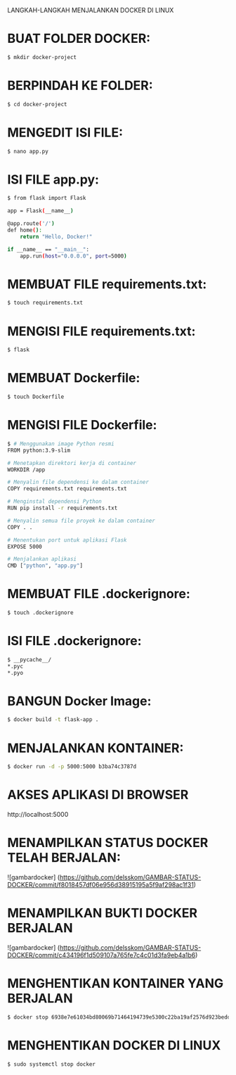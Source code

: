 LANGKAH-LANGKAH MENJALANKAN DOCKER DI LINUX

# BUAT FOLDER DOCKER:
```bash
$ mkdir docker-project
```

# BERPINDAH KE FOLDER:
```bash
$ cd docker-project
```

# MENGEDIT ISI FILE:
```bash
$ nano app.py
```

# ISI FILE app.py:
```bash
$ from flask import Flask

app = Flask(__name__)

@app.route('/')
def home():
    return "Hello, Docker!"

if __name__ == "__main__":
    app.run(host="0.0.0.0", port=5000)

```

# MEMBUAT FILE requirements.txt:
```bash
$ touch requirements.txt
```
# MENGISI FILE requirements.txt:
```bash
$ flask
```
# MEMBUAT Dockerfile:
```bash
$ touch Dockerfile
```

# MENGISI FILE Dockerfile:
```bash
$ # Menggunakan image Python resmi
FROM python:3.9-slim

# Menetapkan direktori kerja di container
WORKDIR /app

# Menyalin file dependensi ke dalam container
COPY requirements.txt requirements.txt

# Menginstal dependensi Python
RUN pip install -r requirements.txt

# Menyalin semua file proyek ke dalam container
COPY . .

# Menentukan port untuk aplikasi Flask
EXPOSE 5000

# Menjalankan aplikasi
CMD ["python", "app.py"]
```

# MEMBUAT FILE .dockerignore:
```bash
$ touch .dockerignore
```
# ISI FILE .dockerignore:
```bash
$ __pycache__/
*.pyc
*.pyo
```

#  BANGUN Docker Image:
```bash
$ docker build -t flask-app .
```

# MENJALANKAN KONTAINER:
```bash
$ docker run -d -p 5000:5000 b3ba74c3787d
```

# AKSES APLIKASI DI BROWSER
http://localhost:5000

# MENAMPILKAN STATUS DOCKER TELAH BERJALAN:
![gambardocker] (https://github.com/delsskom/GAMBAR-STATUS-DOCKER/commit/f8018457df06e956d38915195a5f9af298ac1f31)

# MENAMPILKAN BUKTI DOCKER BERJALAN
![gambardocker] (https://github.com/delsskom/GAMBAR-STATUS-DOCKER/commit/c434196f1d509107a765fe7c4c01d3fa9eb4a1b6)

# MENGHENTIKAN KONTAINER YANG BERJALAN
```bash
$ docker stop 6938e7e61034bd80069b71464194739e5300c22ba19af2576d923bedd5cb2aa5
```
# MENGHENTIKAN DOCKER DI LINUX 
```bash
$ sudo systemctl stop docker
```
